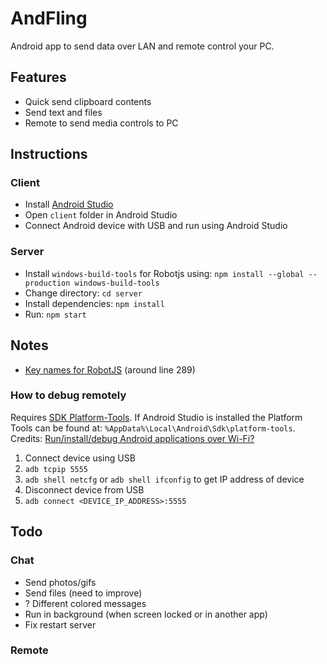 # AndFling

Android app to send data over LAN and remote control your PC.

## Features

- Quick send clipboard contents
- Send text and files
- Remote to send media controls to PC

## Instructions

### Client

- Install [Android Studio](https://developer.android.com/studio)
- Open `client` folder in Android Studio
- Connect Android device with USB and run using Android Studio

### Server

- Install `windows-build-tools` for Robotjs using: `npm install --global --production windows-build-tools`
- Change directory: `cd server`
- Install dependencies: `npm install`
- Run: `npm start`

## Notes

- [Key names for RobotJS](https://github.com/octalmage/robotjs/blob/master/src/robotjs.cc) (around line 289)

### How to debug remotely

Requires [SDK Platform-Tools](https://developer.android.com/studio/releases/platform-tools). If Android Studio is installed the Platform Tools can be found at: `%AppData%\Local\Android\Sdk\platform-tools`.
Credits: [Run/install/debug Android applications over Wi-Fi?](https://stackoverflow.com/questions/4893953/run-install-debug-android-applications-over-wi-fi)
1. Connect device using USB
2. `adb tcpip 5555`
3. `adb shell netcfg` or `adb shell ifconfig` to get IP address of device
4. Disconnect device from USB
5. `adb connect <DEVICE_IP_ADDRESS>:5555`

## Todo

### Chat

- Send photos/gifs
- Send files (need to improve)
- ? Different colored messages
- Run in background (when screen locked or in another app)
- Fix restart server

### Remote

